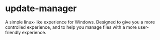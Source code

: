 # update-manager
A simple linux-like experience for Windows. Designed to give you a more controlled experience, and to help you manage files with a more user-friendly experience.
